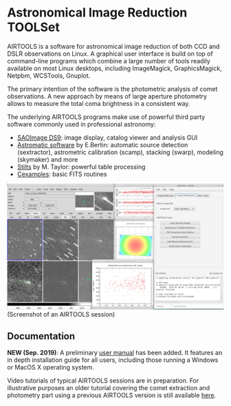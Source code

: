 
# Astronomical Image Reduction TOOLSet

AIRTOOLS is a software for astronomical image reduction
of both CCD and DSLR observations on Linux. A graphical user interface is
build on top of command-line programs which combine a large number of
tools readily available on most Linux desktops, including
ImageMagick, GraphicsMagick, Netpbm, WCSTools, Gnuplot.

The primary intention of the software is the photometric analysis
of comet observations. A new approach by means of large aperture photometry
allows to measure the total coma brightness in a consistent way.

The underlying AIRTOOLS programs make use of powerful third party software
commonly used in professional astronomy:
- [SAOImage DS9](http://ds9.si.edu/site/Home.html): image display, catalog
  viewer and analysis GUI
- [Astromatic software](http://www.astromatic.net) by E.Bertin: automatic source
  detection (sextractor), astrometric calibration (scamp), stacking (swarp),
  modeling (skymaker) and more
- [Stilts](http://www.starlink.ac.uk/stilts/) by M. Taylor: powerful table
  processing
- [Cexamples](http://heasarc.gsfc.nasa.gov/docs/software/fitsio/cexamples.html):
  basic FITS routines

<img src="doc/images/splash.png" alt="AIRTOOLS in action" width="900" />
(Screenshot of an AIRTOOLS session)

## Documentation

**NEW (Sep. 2019)**: A preliminary [user manual](doc/manual-en.md) has been added.
It features an in depth installation guide for all users, including those
running a Windows or MacOS X operating system.

Video tutorials of typical AIRTOOLS sessions are in preparation. For
illustrative purposes an older tutorial covering the comet extraction and
photometry part using a previous AIRTOOLS version is still available
[here](https://www.youtube.com/watch?v=sK9D_M06ovA).
